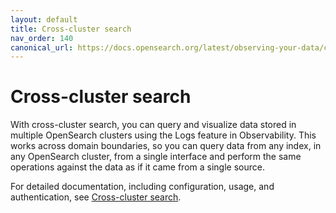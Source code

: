 ```yaml
---
layout: default
title: Cross-cluster search
nav_order: 140
canonical_url: https://docs.opensearch.org/latest/observing-your-data/cross-cluster-replication/
---
```


# Cross-cluster search

With cross-cluster search, you can query and visualize data stored in multiple OpenSearch clusters using the Logs feature in Observability. This works across domain boundaries, so you can query data from any index, in any OpenSearch cluster, from a single interface and perform the same operations against the data as if it came from a single source.

For detailed documentation, including configuration, usage, and authentication, see [Cross-cluster search](https://github.com/opensearch-project/sql/blob/main/docs/user/ppl/admin/cross_cluster_search.rst).